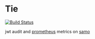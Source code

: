 # Tie

[![Build Status][build-image]][build-url]


[build-url]: https://travis-ci.com/benitogf/tie
[build-image]: https://api.travis-ci.com/benitogf/tie.svg?token=b628aVyTMNXTpbUCmJtn&branch=master&style=flat-square

jwt audit and [prometheus](https://github.com/prometheus/prometheus) metrics on [samo](https://github.com/benitogf/samo)
